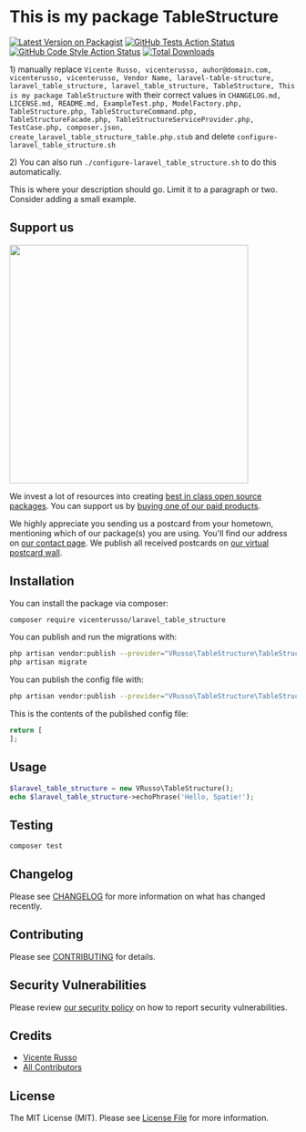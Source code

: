# This is my package TableStructure

[![Latest Version on Packagist](https://img.shields.io/packagist/v/vicenterusso/laravel_table_structure.svg?style=flat-square)](https://packagist.org/packages/vicenterusso/laravel_table_structure)
[![GitHub Tests Action Status](https://img.shields.io/github/workflow/status/vicenterusso/laravel_table_structure/run-tests?label=tests)](https://github.com/vicenterusso/laravel_table_structure/actions?query=workflow%3Arun-tests+branch%3Amaster)
[![GitHub Code Style Action Status](https://img.shields.io/github/workflow/status/vicenterusso/laravel_table_structure/Check%20&%20fix%20styling?label=code%20style)](https://github.com/vicenterusso/laravel_table_structure/actions?query=workflow%3A"Check+%26+fix+styling"+branch%3Amaster)
[![Total Downloads](https://img.shields.io/packagist/dt/vicenterusso/laravel_table_structure.svg?style=flat-square)](https://packagist.org/packages/vicenterusso/laravel_table_structure)

[](delete) 1) manually replace `Vicente Russo, vicenterusso, auhor@domain.com, vicenterusso, vicenterusso, Vendor Name, laravel-table-structure, laravel_table_structure, laravel_table_structure, TableStructure, This is my package TableStructure` with their correct values
[](delete) in `CHANGELOG.md, LICENSE.md, README.md, ExampleTest.php, ModelFactory.php, TableStructure.php, TableStructureCommand.php, TableStructureFacade.php, TableStructureServiceProvider.php, TestCase.php, composer.json, create_laravel_table_structure_table.php.stub`
[](delete) and delete `configure-laravel_table_structure.sh`

[](delete) 2) You can also run `./configure-laravel_table_structure.sh` to do this automatically.

This is where your description should go. Limit it to a paragraph or two. Consider adding a small example.

## Support us

[<img src="https://github-ads.s3.eu-central-1.amazonaws.com/package-laravel_table_structure-laravel.jpg?t=1" width="419px" />](https://spatie.be/github-ad-click/package-laravel_table_structure-laravel)

We invest a lot of resources into creating [best in class open source packages](https://spatie.be/open-source). You can support us by [buying one of our paid products](https://spatie.be/open-source/support-us).

We highly appreciate you sending us a postcard from your hometown, mentioning which of our package(s) you are using. You'll find our address on [our contact page](https://spatie.be/about-us). We publish all received postcards on [our virtual postcard wall](https://spatie.be/open-source/postcards).

## Installation

You can install the package via composer:

```bash
composer require vicenterusso/laravel_table_structure
```

You can publish and run the migrations with:

```bash
php artisan vendor:publish --provider="VRusso\TableStructure\TableStructureServiceProvider" --tag="laravel_table_structure-migrations"
php artisan migrate
```

You can publish the config file with:
```bash
php artisan vendor:publish --provider="VRusso\TableStructure\TableStructureServiceProvider" --tag="laravel_table_structure-config"
```

This is the contents of the published config file:

```php
return [
];
```

## Usage

```php
$laravel_table_structure = new VRusso\TableStructure();
echo $laravel_table_structure->echoPhrase('Hello, Spatie!');
```

## Testing

```bash
composer test
```

## Changelog

Please see [CHANGELOG](CHANGELOG.md) for more information on what has changed recently.

## Contributing

Please see [CONTRIBUTING](.github/CONTRIBUTING.md) for details.

## Security Vulnerabilities

Please review [our security policy](../../security/policy) on how to report security vulnerabilities.

## Credits

- [Vicente Russo](https://github.com/vicenterusso)
- [All Contributors](../../contributors)

## License

The MIT License (MIT). Please see [License File](LICENSE.md) for more information.
